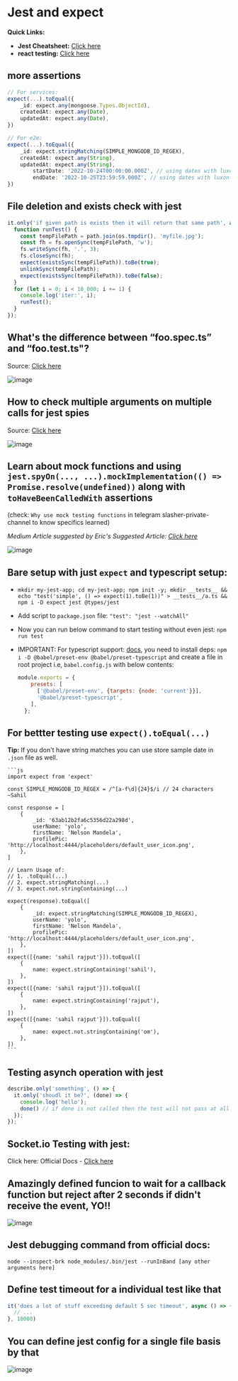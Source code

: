 # Jest and expect

**Quick Links:**
- **Jest Cheatsheet:** [Click here](https://devhints.io/jest)
- **react testing:** [Click here](https://github.com/sahilrajput03/learn-react/tree/main/jest-testing)

## more assertions

```ts
// For services:
expect(...).toEqual({
	_id: expect.any(mongoose.Types.ObjectId),
	createdAt: expect.any(Date),
	updatedAt: expect.any(Date),
})

// For e2e:
expect(...).toEqual({
	_id: expect.stringMatching(SIMPLE_MONGODB_ID_REGEX),
	createdAt: expect.any(String),
	updatedAt: expect.any(String),
        startDate: '2022-10-24T00:00:00.000Z', // using dates with luxon
        endDate: '2022-10-25T23:59:59.000Z', // using dates with luxon
})
```

## File deletion and exists check with jest

```ts
it.only('if given path is exists then it will return that same path', async () => {
  function runTest() {
    const tempFilePath = path.join(os.tmpdir(), 'myfile.jpg');
    const fh = fs.openSync(tempFilePath, 'w');
    fs.writeSync(fh, '.', 3);
    fs.closeSync(fh);
    expect(existsSync(tempFilePath)).toBe(true);
    unlinkSync(tempFilePath);
    expect(existsSync(tempFilePath)).toBe(false);
  }
  for (let i = 0; i < 10_000; i += 1) {
    console.log('iter:', i);
    runTest();
  }
});
```

## What's the difference between “foo.spec.ts” and “foo.test.ts"?

Source: [Click here](https://softwareengineering.stackexchange.com/a/373367)

![image](https://user-images.githubusercontent.com/31458531/216784563-1f2bc4bd-530d-4f7e-8f03-40b45fb93a8c.png)


## How to check multiple arguments on multiple calls for jest spies

Source: [Click here](https://stackoverflow.com/a/50600842/10012446)

![image](https://user-images.githubusercontent.com/31458531/216117745-cbf22f17-a465-419b-948e-615ee0b78eae.png)

## Learn about mock functions and using `jest.spyOn(..., ...).mockImplementation(() => Promise.resolve(undefined))` along with `toHaveBeenCalledWith` assertions

(check: `Why use mock testing functions` in telegram slasher-private-channel to know specifics learned)

*Medium Article suggested by Eric's Suggested Article: [Click here](https://medium.com/@rickhanlonii/understanding-jest-mocks-f0046c68e53c)*

![image](https://user-images.githubusercontent.com/31458531/216039957-fc6e61a6-49df-4579-9676-07789174d52c.png)


## Bare setup with just `expect` and typescript setup:

  - `mkdir my-jest-app; cd my-jest-app; npm init -y; mkdir __tests__ && echo "test('simple', () => expect(1).toBe(1))" > __tests__/a.ts && npm i -D expect jest @types/jest`
  - Add script to `package.json` file: `"test": "jest --watchAll"`
  - Now you can run below command to start testing without even jest: `npm run test`
  - IMPORTANT: For typescript support: [docs](https://jestjs.io/docs/getting-started#using-typescript), you need to install deps: `npm i -D @babel/preset-env @babel/preset-typescript` and create a file in root project i.e, `babel.config.js` with below contents:

	```js
	module.exports = {
		presets: [
		  ['@babel/preset-env', {targets: {node: 'current'}}],
		  '@babel/preset-typescript',
		],
	  };
	```
	
## For bettter testing use `expect().toEqual(...)`

  **Tip:** If you don't have string matches you can use store sample date in `.json` file as well.

  	```js
  	import expect from 'expect'
	
	const SIMPLE_MONGODB_ID_REGEX = /^[a-f\d]{24}$/i // 24 characters ~Sahil
	
	const response = [
		{
			_id: '63ab12b2fa6c5356d22a298d',
			userName: 'yolo',
			firstName: 'Nelson Mandela',
			profilePic: 'http://localhost:4444/placeholders/default_user_icon.png',
		},
	]
	
	// Learn Usage of:
	// 1. .toEqual(...)
	// 2. expect.stringMatching(...)
	// 3. expect.not.stringContaining(...)
	
	expect(response).toEqual([
		{
			_id: expect.stringMatching(SIMPLE_MONGODB_ID_REGEX),
			userName: 'yolo',
			firstName: 'Nelson Mandela',
			profilePic: 'http://localhost:4444/placeholders/default_user_icon.png',
		},
	])
	expect([{name: 'sahil rajput'}]).toEqual([
		{
			name: expect.stringContaining('sahil'),
		},
	])
	expect([{name: 'sahil rajput'}]).toEqual([
		{
			name: expect.stringContaining('rajput'),
		},
	])
	expect([{name: 'sahil rajput'}]).toEqual([
		{
			name: expect.not.stringContaining('om'),
		},
	])
  	```

## Testing asynch operation with jest

  ```js
  describe.only('something', () => {
    it.only('shoudl it be?', (done) => {
      console.log('hello');
      done() // if done is not called then the test will not pass at all. In fact the setTimeout warning is thrown.
    });
  });
  ```
## Socket.io Testing with jest:

Click here: Official Docs - [Click here](https://socket.io/docs/v4/testing/)

## Amazingly defined funcion to wait for a callback function but reject after 2 seconds if didn't receive the event, YO!!

  ![image](https://user-images.githubusercontent.com/31458531/203509895-cc71e1db-36c1-4f62-be6b-d1e55a211d8f.png)

## Jest debugging command from official docs:

`node --inspect-brk node_modules/.bin/jest --runInBand [any other arguments here]`

## Define test timeout for a individual test like that

  ```js
  it('does a lot of stuff exceeding default 5 sec timeout', async () => {
    // ...
  }, 10000)
  ```

## **You can define jest config for a single file basis by that**

  ![image](https://user-images.githubusercontent.com/31458531/211875277-0fa30c25-a9c0-4331-85ad-a32ac42fbb2f.png)

